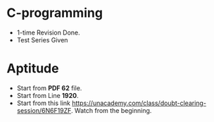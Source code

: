 # C-programming

* 1-time Revision Done.
* Test Series Given

# Aptitude

* Start from **PDF 62** file.
* Start from Line **1920**.
* Start from this link https://unacademy.com/class/doubt-clearing-session/6N6F19ZF. Watch from the beginning.